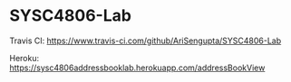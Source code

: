 # SYSC4806-Lab

Travis CI: https://www.travis-ci.com/github/AriSengupta/SYSC4806-Lab 

Heroku: https://sysc4806addressbooklab.herokuapp.com/addressBookView
